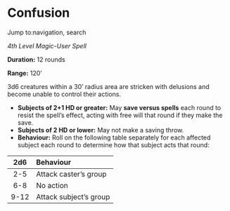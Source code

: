 # Confusion

Jump to:navigation, search

*4th Level Magic-User Spell*

**Duration:** 12 rounds

**Range:** 120’

3d6 creatures within a 30’ radius area are stricken with delusions and become unable to control their actions.

- **Subjects of 2+1 HD or greater:** May **save versus spells** each round to resist the spell’s effect, acting with free will that round if they make the save.
- **Subjects of 2 HD or lower:** May not make a saving throw.
- **Behaviour:** Roll on the following table separately for each affected subject each round to determine how that subject acts that round:

| 2d6  | Behaviour              |
| :--: | :--------------------- |
| 2-5  | Attack caster’s group  |
| 6-8  | No action              |
| 9-12 | Attack subject’s group |